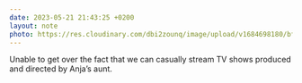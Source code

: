 ```yaml
---
date: 2023-05-21 21:43:25 +0200
layout: note
photo: https://res.cloudinary.com/dbi2zounq/image/upload/v1684698180/bf3fscm6gi7n1cmyulfa.jpg
---
```

Unable to get over the fact that we can casually stream TV shows produced and directed by Anja’s aunt. 

